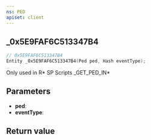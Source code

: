 ```yaml
---
ns: PED
apiset: client
---
```

## _0x5E9FAF6C513347B4

```c
// 0x5E9FAF6C513347B4
Entity _0x5E9FAF6C513347B4(Ped ped, Hash eventType);
```

Only used in R* SP Scripts
_GET_PED_IN*

## Parameters
* **ped**:
* **eventType**:

## Return value